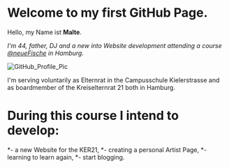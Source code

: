# Welcome to my first GitHub Page.

Hello,
my Name ist **Malte**. 

*I'm 44, father, DJ and a new into Website development attending a course [@neueFische](https://github.com/neuefische) in Hamburg.*

![GitHub_Profile_Pic](https://github.com/JMaltePetersen/JMP/assets/148753903/b71e573d-c5bc-4f05-8ec5-4e048f88f2bf)


I'm serving voluntarily as Elternrat in the Campusschule Kielerstrasse and as boardmember of the Kreiselternrat 21 both in Hamburg.

# During this course I intend to develop:
*- a new Website for the KER21,
*- creating a personal Artist Page,
*- learning to learn again,
*- start blogging.

  
